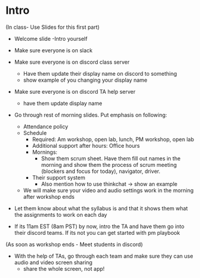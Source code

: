 # Intro

(In class- Use Slides for this first part)
- Welcome slide
  -Intro yourself
- Make sure everyone is on slack
- Make sure everyone is on discord class server
  - Have them update their display name on discord to something
  - show example of you changing your display name
- Make sure everyone is on discord TA help server
  - have them update display name
- Go through rest of morning slides. Put emphasis on following:
  - Attendance policy
  - Schedule 
    - Required: Am workshop, open lab, lunch, PM workshop, open lab
    - Additional support after hours: Office hours
    - Mornings:
      - Show them scrum sheet. Have them fill out names in the morning and show them the process of scrum meeting (blockers and focus for today), navigator, driver.
    - Their support system
      - Also mention how to use thinkchat -> show an example
  - We will make sure your video and audio settings work in the morning after workshop ends

- Let them know about what the syllabus is and that it shows them what the assignments to work on each day
- If its 11am EST (8am PST) by now, intro the TA and have them go into their discord teams. If its not you can get started with pm playbook

(As soon as workshop ends - Meet students in discord)
- With the help of TAs, go through each team and make sure they can use audio and video screen sharing
  - share the whole screen, not app!


